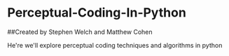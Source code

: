 # Perceptual-Coding-In-Python

##Created by Stephen Welch and Matthew Cohen

He're we'll explore perceptual coding techniques and algorithms in python
